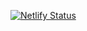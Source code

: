 [![Netlify Status](https://api.netlify.com/api/v1/badges/197eae9a-8d45-4595-a931-f86e83a762f6/deploy-status)](https://app.netlify.com/sites/practical-fermi-86ebb6/deploys)
